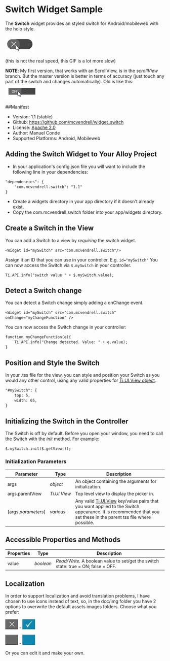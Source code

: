 # Switch Widget Sample

The **Switch** widget provides an styled switch for Android/mobileweb with the holo style.

![Animation example](img/switch.gif)

(this is not the real speed, this GIF is a lot more slow)

**NOTE**: My first version, that works with an ScrollView, is in the *scrollView* branch. But the master version is better in terms of accuracy (just touch any part of the switch and changes automatically). Old is like this:
![Old Animation example](img/switchOld.gif)

##Manifest
* Version: 1.1 (stable)
* Github: https://github.com/mcvendrell/widget_switch
* License: [Apache 2.0](http://www.apache.org/licenses/LICENSE-2.0.html)
* Author: Manuel Conde
* Supported Platforms: Android, Mobileweb

## Adding the Switch Widget to Your Alloy Project

* In your application's config.json file you will want to include the following line in your dependencies:

```
"dependencies": {
    "com.mcvendrell.switch": "1.1"
}
```

*  Create a widgets directory in your app directory if it doesn't already exist.
*  Copy the com.mcvendrell.switch folder into your app/widgets directory. 

## Create a Switch in the View
You can add a Switch to a view by *requiring* the switch widget. 

	<Widget id="mySwitch" src="com.mcvendrell.switch"/>

Assign it an ID that you can use in your controller. E.g. `id="mySwitch"` You can now access the Switch via `$.mySwitch` in your controller.

```
Ti.API.info("switch value " + $.mySwitch.value);
```

## Detect a Switch change
You can detect a Switch change simply adding a onChange event. 

	<Widget id="mySwitch" src="com.mcvendrell.switch" onChange="myChangeFunction" />

You can now access the Switch change in your controller:

```
function myChangeFunction(e){
    Ti.API.info("Change detected. Value: " + e.value);
}
```

## Position and Style the Switch
In your .tss file for the view, you can style and position your Switch as you would any other control, using any valid properties for [Ti.UI.View object](http://docs.appcelerator.com/titanium/latest/#!/api/Titanium.UI.View).

```
"#mySwitch": {
    top: 5, 
    width: 65, 
}
```

## Initializing the Switch in the Controller

The Switch is off by default. Before you open your window, you need to call the Switch with the *init* method. For example:

```
$.mySwitch.init($.getView());
```
### Initialization Parameters

| Parameter | Type | Description |
| --------- | ---- | ----------- |
| args | *object* | An object containing the arguments for initialization. |
| args.parentView | *Ti.UI.View* | Top level view to display the picker in. |
| [args.*parameters*] | *various* | Any valid [Ti.UI.View](http://docs.appcelerator.com/titanium/latest/#!/api/Titanium.UI.View) key/value pairs that you want applied to the Switch appearance. It is recommended that you set these in the parent tss file where possible. |

## Accessible Properties and Methods
| Properties | Type | Description |
| ---------- | ---- | ----------- |
| value | *boolean* | *Read/Write.* A boolean value to set/get the switch state: true = ON; false = OFF. |

## Localization
In order to support localization and avoid translation problems, I have chosen to use icons instead of text, so, in the doc/img folder you have 2 options to overwrite the default assets images folders. Choose what you prefer:

![My choice](img/off.png) - ![](img/on.png)

![Option 2](img/off_plain.png) - ![](img/on_plain.png)

Or you can edit it and make your own.
